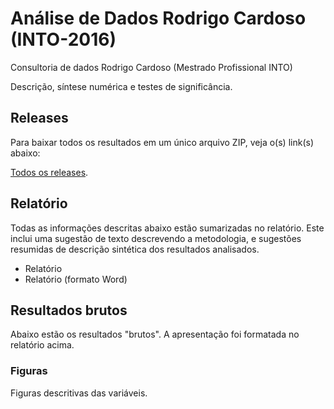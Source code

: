# Análise de Dados Rodrigo Cardoso (INTO-2016) #
Consultoria de dados Rodrigo Cardoso (Mestrado Profissional INTO)

Descrição, síntese numérica e testes de significância.

## Releases

Para baixar todos os resultados em um único arquivo ZIP, veja o(s) link(s) abaixo:

[Todos os releases][].

[Todos os releases]: releases

## Relatório

Todas as informações descritas abaixo estão sumarizadas no relatório. Este inclui uma sugestão de texto descrevendo a metodologia, e sugestões resumidas de descrição sintética dos resultados analisados.

- Relatório
- Relatório (formato Word)

[Relatório]: relatorio/analise_dados_RC_2016.md
[Relatório (formato Word)]: relatorio/analise_dados_RC_2016.docx

## Resultados brutos ##

Abaixo estão os resultados "brutos". A apresentação foi formatada no relatório acima.

### Figuras ###

Figuras descritivas das variáveis.

